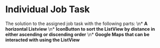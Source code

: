 # Individual Job Task

The solution to the assigned job task with the following parts:
    \n* **A horizontal Listview**
    \n* **IconButton to sort the ListView by distance in either ascending or discending order**
    \n* **Google Maps that can be interacted with using the ListView**
